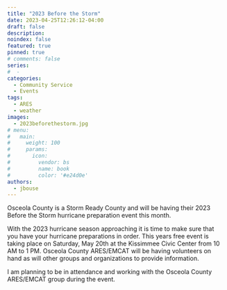 ```yaml
---
title: "2023 Before the Storm"
date: 2023-04-25T12:26:12-04:00
draft: false
description: 
noindex: false
featured: true
pinned: true
# comments: false
series:
#  - 
categories:
  - Community Service
  - Events
tags:
  - ARES
  - weather
images:
  - 2023beforethestorm.jpg
# menu:
#   main:
#     weight: 100
#     params:
#       icon:
#         vendor: bs
#         name: book
#         color: '#e24d0e'
authors:
  - jbouse
---
```


Osceola County is a Storm Ready County and will be having their 2023
Before the Storm hurricane preparation event this month.

<!--more-->

With the 2023 hurricane season approaching it is time to make sure
that you have your hurricane preparations in order. This years free
event is taking place on Saturday, May 20th at the Kissimmee Civic
Center from 10 AM to 1 PM. Osceola County ARES/EMCAT will be having
volunteers on hand as will other groups and organizations to provide
information.

I am planning to be in attendance and working with the Osceola County
ARES/EMCAT group during the event.